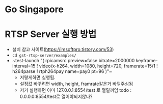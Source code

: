 # Go Singapore

# RTSP Server 실행 방법
 - 설치 참고 사이트(https://imsoftpro.tistory.com/53)
 - `cd gst-rtsp-server/examples/`
 - ~test-launch "( rpicamsrc preview=false bitrate=2000000 keyframe-interval=15 ! video/x-h264, width=1080, height=720, framerate=15/1 ! h264parse ! rtph264pay name=pay0 pt=96 )"~
   - 저렇게하면 실행됨. 
   - 설정값 바꾸려면 width, height, framrate같은거 바꿔주심됨
   - 저거 실행하면 아마 127.0.0.1:8554/test 로 열릴꺼임 todo : 0.0.0.0:8554/test로 열어야되지않나?
